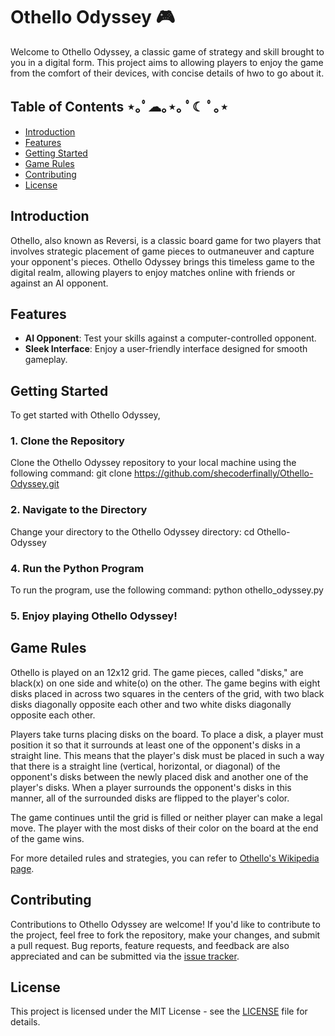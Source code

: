 # Othello Odyssey 🎮

Welcome to Othello Odyssey, a classic game of strategy and skill brought to you in a digital form. This project aims to allowing players to enjoy the game from the comfort of their devices, with concise details of hwo to go about it.

## Table of Contents ⋆｡ﾟ☁︎｡⋆｡ ﾟ☾ ﾟ｡⋆

- [Introduction](#introduction)
- [Features](#features)
- [Getting Started](#getting-started)
- [Game Rules](#game-rules)
- [Contributing](#contributing)
- [License](#license)

## Introduction

Othello, also known as Reversi, is a classic board game for two players that involves strategic placement of game pieces to outmaneuver and capture your opponent's pieces. Othello Odyssey brings this timeless game to the digital realm, allowing players to enjoy matches online with friends or against an AI opponent.

## Features
- **AI Opponent**: Test your skills against a computer-controlled opponent.
- **Sleek Interface**: Enjoy a user-friendly interface designed for smooth gameplay.

## Getting Started
To get started with Othello Odyssey, 

### 1. Clone the Repository

Clone the Othello Odyssey repository to your local machine using the following command:
git clone https://github.com/shecoderfinally/Othello-Odyssey.git


### 2. Navigate to the Directory

Change your directory to the Othello Odyssey directory:
cd Othello-Odyssey

### 4. Run the Python Program

To run the program, use the following command:
python othello_odyssey.py

### 5. Enjoy playing Othello Odyssey!

## Game Rules

Othello is played on an 12x12 grid. The game pieces, called "disks," are black(x) on one side and white(o) on the other. The game begins with eight disks placed in across two squares in the centers of the grid, with two black disks diagonally opposite each other and two white disks diagonally opposite each other.

Players take turns placing disks on the board. To place a disk, a player must position it so that it surrounds at least one of the opponent's disks in a straight line. This means that the player's disk must be placed in such a way that there is a straight line (vertical, horizontal, or diagonal) of the opponent's disks between the newly placed disk and another one of the player's disks. When a player surrounds the opponent's disks in this manner, all of the surrounded disks are flipped to the player's color.

The game continues until the grid is filled or neither player can make a legal move. The player with the most disks of their color on the board at the end of the game wins.

For more detailed rules and strategies, you can refer to [Othello's Wikipedia page](https://en.wikipedia.org/wiki/Reversi).

## Contributing

Contributions to Othello Odyssey are welcome! If you'd like to contribute to the project, feel free to fork the repository, make your changes, and submit a pull request. Bug reports, feature requests, and feedback are also appreciated and can be submitted via the [issue tracker](https://github.com/shecoderfinally/Othello-Odyssey/issues).

## License

This project is licensed under the MIT License - see the [LICENSE](https://github.com/shecoderfinally/Othello-Odyssey/blob/main/LICENSE) file for details.
